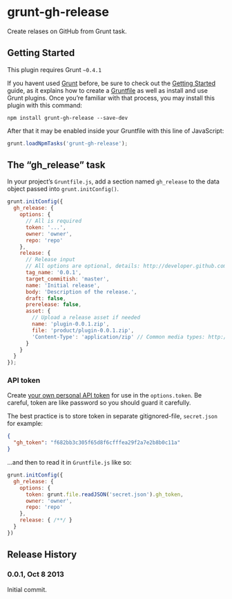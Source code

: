 # grunt-gh-release

Create relases on GitHub from Grunt task.

## Getting Started
This plugin requires Grunt `~0.4.1`

If you havent used [Grunt](http://gruntjs.com/) before, be sure to check out the [Getting Started](http://gruntjs.com/getting-started) guide, as it explains how to create a [Gruntfile](http://gruntjs.com/sample-gruntfile) as well as install and use Grunt plugins. Once you’re familiar with that process, you may install this plugin with this command:

```shell
npm install grunt-gh-release --save-dev
```

After that it may be enabled inside your Gruntfile with this line of JavaScript:

```js
grunt.loadNpmTasks('grunt-gh-release');
```

## The “gh_release” task

In your project’s `Gruntfile.js`, add a section named `gh_release` to the data object passed into `grunt.initConfig()`.

```js
grunt.initConfig({
  gh_release: {
    options: {
      // All is required
      token: '...',
      owner: 'owner',
      repo: 'repo'
    },
    release: {
      // Release input
      // All options are optional, details: http://developer.github.com/v3/repos/releases/#input-1
      tag_name: '0.0.1',
      target_commitish: 'master',
      name: 'Initial release',
      body: 'Description of the release.',
      draft: false,
      prerelease: false,
      asset: {
        // Upload a release asset if needed
        name: 'plugin-0.0.1.zip',
        file: 'product/plugin-0.0.1.zip',
        'Content-Type': 'application/zip' // Common media types: http://en.wikipedia.org/wiki/Internet_media_type#List_of_common_media_types
      }
    }
  }
});
```

### API token

Create [your own personal API token](https://github.com/settings/applications) for use in the `options.token`. Be careful, token are like password so you should guard it carefully.

The best practice is to store token in separate gitignored-file, `secret.json` for example:

```json
{
  "gh_token": "f682bb3c305f65d8f6cfffea29f2a7e2b8b0c11a"
}
```

…and then to read it in `Gruntfile.js` like so:

```js
grunt.initConfig({
  gh_release: {
    options: {
      token: grunt.file.readJSON('secret.json').gh_token,
      owner: 'owner',
      repo: 'repo'
    },
    release: { /**/ }
  }
})
```

## Release History
### 0.0.1, Oct 8 2013
Initial commit.

